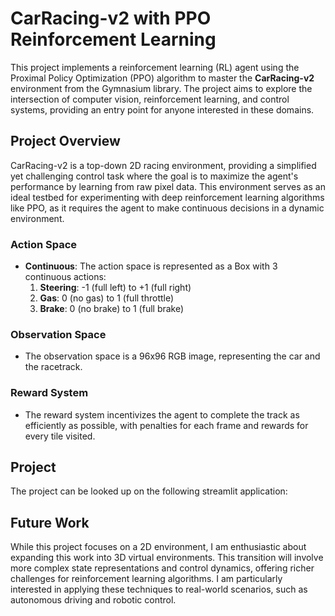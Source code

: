 # CarRacing-v2 with PPO Reinforcement Learning

This project implements a reinforcement learning (RL) agent using the Proximal Policy Optimization (PPO) algorithm to master the **CarRacing-v2** environment from the Gymnasium library. The project aims to explore the intersection of computer vision, reinforcement learning, and control systems, providing an entry point for anyone interested in these domains.

## Project Overview

CarRacing-v2 is a top-down 2D racing environment, providing a simplified yet challenging control task where the goal is to maximize the agent's performance by learning from raw pixel data. This environment serves as an ideal testbed for experimenting with deep reinforcement learning algorithms like PPO, as it requires the agent to make continuous decisions in a dynamic environment.

### Action Space

- **Continuous**: The action space is represented as a Box with 3 continuous actions:
  1. **Steering**: -1 (full left) to +1 (full right)
  2. **Gas**: 0 (no gas) to 1 (full throttle)
  3. **Brake**: 0 (no brake) to 1 (full brake)

### Observation Space

- The observation space is a 96x96 RGB image, representing the car and the racetrack.

### Reward System

- The reward system incentivizes the agent to complete the track as efficiently as possible, with penalties for each frame and rewards for every tile visited.

## Project

The project can be looked up on the following streamlit application:

## Future Work
While this project focuses on a 2D environment, I am enthusiastic about expanding this work into 3D virtual environments. This transition will involve more complex state representations and control dynamics, offering richer challenges for reinforcement learning algorithms. I am particularly interested in applying these techniques to real-world scenarios, such as autonomous driving and robotic control.
 
 
